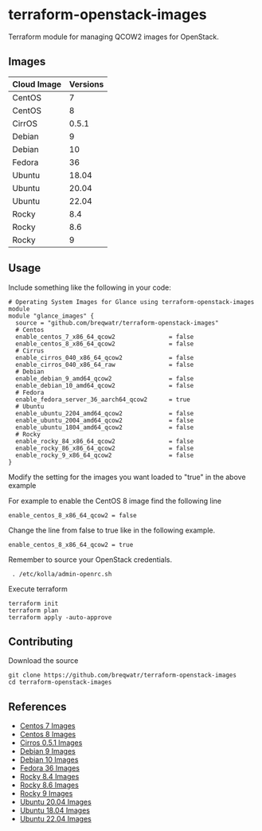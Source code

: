 # terraform-openstack-images

Terraform module for managing QCOW2 images for OpenStack.


## Images

| Cloud Image | Versions |
| ------------------- | --- |
| CentOS | 7 |
| CentOS | 8 |
| CirrOS | 0.5.1 |
| Debian | 9 |
| Debian | 10 |
| Fedora | 36 |
| Ubuntu | 18.04 |
| Ubuntu | 20.04 |
| Ubuntu | 22.04 |
| Rocky | 8.4 |
| Rocky | 8.6 |
| Rocky | 9 |

## Usage

Include something like the following in your code:

```
# Operating System Images for Glance using terraform-openstack-images module
module "glance_images" {
  source = "github.com/breqwatr/terraform-openstack-images"
  # Centos
  enable_centos_7_x86_64_qcow2               = false
  enable_centos_8_x86_64_qcow2               = false
  # Cirrus
  enable_cirros_040_x86_64_qcow2             = false
  enable_cirros_040_x86_64_raw               = false
  # Debian
  enable_debian_9_amd64_qcow2                = false
  enable_debian_10_amd64_qcow2               = false
  # Fedora
  enable_fedora_server_36_aarch64_qcow2      = true
  # Ubuntu
  enable_ubuntu_2204_amd64_qcow2             = false
  enable_ubuntu_2004_amd64_qcow2             = false
  enable_ubuntu_1804_amd64_qcow2             = false
  # Rocky
  enable_rocky_84_x86_64_qcow2               = false
  enable_rocky_86_x86_64_qcow2               = false
  enable_rocky_9_x86_64_qcow2                = false
}
```
Modify the setting for the images you want loaded to "true" in the above example

For example to enable the CentOS 8 image find the following line

```
enable_centos_8_x86_64_qcow2 = false
```

Change the line from false to true like in the following example.

```
enable_centos_8_x86_64_qcow2 = true
```


Remember to source your OpenStack credentials.

```
 . /etc/kolla/admin-openrc.sh
```

Execute terraform

```
terraform init
terraform plan
terraform apply -auto-approve
```

## Contributing

Download the source
```
git clone https://github.com/breqwatr/terraform-openstack-images
cd terraform-openstack-images
```

## References

* [Centos 7 Images](https://cloud.centos.org/centos/7/images/CentOS-7-x86_64-GenericCloud-2003.qcow2)
* [Centos 8 Images](http://cloud.centos.org/centos/8/x86_64/images/CentOS-8-GenericCloud-8.4.2105-20210603.0.x86_64.qcow2)
* [Cirros 0.5.1 Images](https://download.cirros-cloud.net/0.5.1/cirros-0.5.1-x86_64-disk.img)
* [Debian 9 Images](https://cdimage.debian.org/cdimage/openstack/current-9/debian-9-openstack-amd64.qcow2)
* [Debian 10 Images](https://cdimage.debian.org/cdimage/openstack/current-10/debian-10-openstack-amd64.qcow2")
* [Fedora 36 Images](https://download-ib01.fedoraproject.org/pub/fedora/linux/releases/36/Cloud/x86_64/images/Fedora-Cloud-Base-36-1.5.x86_64.qcow2)
* [Rocky 8.4 Images](https://define-technology.com/rocky/rocky-8.4-cloudimage-final.qcow2)
* [Rocky 8.6 Images](https://dl.rockylinux.org/pub/rocky/8.6/images/Rocky-8-GenericCloud.latest.x86_64.qcow2)
* [Rocky 9 Images](https://dl.rockylinux.org/pub/rocky/9/images/x86_64/Rocky-9-GenericCloud-9.0-20220706.0.x86_64.qcow2)
* [Ubuntu 20.04 Images](https://cloud-images.ubuntu.com/daily/server/focal/current/focal-server-cloudimg-amd64.img)
* [Ubuntu 18.04 Images](https://cloud-images.ubuntu.com/daily/server/xenial/current/xenial-server-cloudimg-amd64-disk1.img)
* [Ubuntu 22.04 Images](https://cloud-images.ubuntu.com/daily/server/jammy/current/jammy-server-cloudimg-amd64.img)


